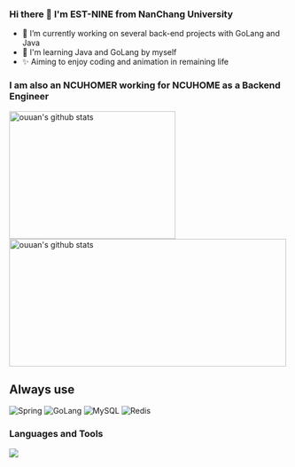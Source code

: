 ### Hi there 👋 I'm EST-NINE from NanChang University
- 🔭 I’m currently working on several back-end projects with GoLang and Java
- 🌱 I'm learning Java and GoLang by myself
- ✨ Aiming to enjoy coding and animation in remaining life

### I am also an NCUHOMER working for NCUHOME as a Backend Engineer
<p align="left">
<img alt="ouuan's github stats" height='230' width='300' src="https://github-readme-stats.vercel.app/api/top-langs/?username=EST-NINE&theme=dark">
<img alt="ouuan's github stats" height='230' width='500' src="https://github-readme-stats.vercel.app/api?username=EST-NINE&show_icons=true&include_all_commits=true&theme=dark">
</p>


## Always use
![Spring](https://img.shields.io/badge/Spring-6DB33F?style=for-the-badge&logo=spring&logoColor=white)
![GoLang](https://img.shields.io/badge/go-%2300ADD8.svg?style=for-the-badge&logo=go&logoColor=white)
![MySQL](https://img.shields.io/badge/mysql-%2300f.svg?style=for-the-badge&logo=mysql&logoColor=white)
![Redis](https://img.shields.io/badge/redis-%23DD0031.svg?style=for-the-badge&logo=redis&logoColor=white)
### Languages and Tools
<div><p align="">
  <img src="https://skillicons.dev/icons?i=java,go,mysql,redis,mongodb,docker,html,css,js,vue&theme=dark" />
</p></div>  


<!--
**EST-NINE/EST-NINE** is a ✨ _special_ ✨ repository beel.app/api/cards/profile-details?username=EST-NINE&theme=react)

<!--cause its `README.md` (this file) appears on your GitHub profile.

Here are some ideas to get you started:

- 🔭 I’m currently working on ...
- 🌱 I’m currently learning ...
- 👯 I’m looking to collaborate on ...
- 🤔 I’m looking for help with ...
- 💬 Ask me about ...
- 📫 How to reach me: ...
- 😄 Pronouns: ...
- ⚡ Fun fact: ...
-->
